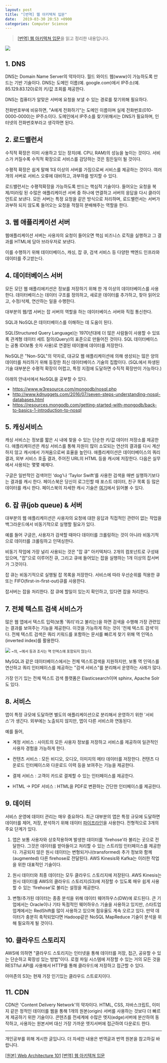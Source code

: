 ```yaml
---
layout: post
title: "[번역] 웹 아키텍쳐 입문"
date:   2019-03-30 20:53 +0900
categories: Computer Science
---
```

>[[번역] 웹 아키텍쳐 입문](https://blog.rhostem.com/posts/2018-07-22-web-architecture-101)을 읽고 정리한 내용입니다.



<img src="https://images.ctfassets.net/rpmifyuylbfw/6Qv56PUiQwmgYEokCWKGgW/d7d470aef20abadf6dd29c5de023e529/main.png" />



## 1. DNS
DNS는 Domain Name Server의 약자이다. 월드 와이드 웹(www)이 가능하도록 만드는 기반 기술이다. DNS는 도메인 이름(예. google.com)에서 IP주소(예. 85.129.83.120)로의 키/값 조회를 제공한다.

DNS는 컴퓨터가 알맞은 서버에 요청을 보낼 수 있는 경로를 찾기위해 필요하다.

전화번호부에 비유하면,
"A에게 전화하기"는 도메인 이름이며 실제 전화번호(010-0000-0000)는 IP주소이다. 도메인에서 IP주소를 찾기위해서는 DNS가 필요하며, 인터넷의 전화번호부라고 생각하면 된다.


## 2. 로드밸런서

수직적 확장은 이미 사용하고 있는 장치(예. CPU, RAM)의 성능을 높이는 것이다. 서비스가 커질수록 수직적 확장으로 서비스를 감당하는 것은 힘든일이 될 것이다.

수평적 확장은 쉽게 말해 1대 이상의 서버를 가짐으로써 서비스를 제공하는 것이다. 여러 개의 서버로 서비스 오류에 대비하고, 과부하를 방지할 수 있다.

로드밸런서는 수평적확장을 가능하도록 만드는 핵심적 기술이다. 들어오는 요청을 복제/미러링 된 수많은 애플리케이션 서버 중 하나에 연결하고 서버의 응답을 다시 클라이언트로 보낸다. 모든 서버는 특정 요청을 같은 방식으로 처리하며, 로드밸런서는 서버가 과부하 되지 않도록 들어오는 요청을 적절히 분배해주는 역할을 한다.


## 3. 웹 애플리케이션 서버

웹애플리케이션 서버는 사용자의 요청이 들어오면 핵심 비즈니스 로직을 실행하고 그 결과를 HTML에 담아 브라우저로 보낸다.

이를 수행하기 위해 데이터베이스, 캐싱, 잡 큐, 검색 서비스 등 다양한 백엔드 인프라와 데이터를 주고받는다.


## 4. 데이터베이스 서버

모든 모던 웹 애플리에키션은 정보를 저장하기 위해 한 개 이상의 데이터베이스를 사용한다. 데이터베이스는 데이터 구조를 정의하고, 새로운 데이터를 추가하고, 찾아 읽어오고, 수정/삭제, 연산하는 일을 수행한다.

대부분의 웹/앱 서버는 잡 서버의 역할을 하는 데이터베이스 서버와 직접 통신한다.

SQL과 NoSQL은 데이터베이스를 이해하는 데 도움이 된다.

SQL(Structured Query Language)는 1970년대에 더 많은 사람들이 사용할 수 있또록 관계형 데이터 세트 질의(Query)의 표준으로 만들어진 것이다. SQL 데이터베이스는 공통 ID(보통 숫자 사용)로 연결된 테이블에 데이터를 저장한다.


NoSQL은 "Non-SQL"의 약자로, 대규모 웹 애플리케이션에 의해 생성되는 많은 양의 데이터를 처리하기 위해 등장한 최신 데이터베이스 기술의 집합이다.
(SQL에서 파생된 기술 대부분은 수평적 확장이 어렵고, 특정 지점에 도달하면 수직적 확장만이 가능하다.)

아래의 안내서에서 NoSQL을 공부할 수 있다.

- https://www.w3resource.com/mongodb/nosql.php
- http://www.kdnuggets.com/2016/07/seven-steps-understanding-nosql-databases.html
- https://resources.mongodb.com/getting-started-with-mongodb/back-to-basics-1-introduction-to-nosql


## 5. 캐싱서비스

캐싱 서비스는 정보를 짧은 시 내에 찾을 수 있는 단순한 키/값 데이터 저장소를 제공한다. 애플리케이션은 캐싱 서비스를 통해 자원이 많이 소모되는 연산의 결과를 다시 계산하지 않고 캐시에서 가져옴으로써 효율을 높인다. 애플리케이션은 데이터베이스의 쿼리 결과, 외부 서비스 호출 결과, 주어진 URL의 HTML 등을 캐시에 저장한다. 다음은 실무에서 사용되는 몇몇 예제다.

구글은 일반적인 검색어인 ‘dog’나 ‘Taylor Swift’를 사용한 검색을 매번 실행하기보다는 결과를 캐시 한다.
페이스북은 당신이 로그인할 때 포스트 데이터, 친구 목록 등 많은 데이터를 캐시 한다. 페이스북의 자세한 캐시 기술은 [여기](https://medium.com/@shagun/scaling-memcache-at-facebook-1ba77d71c082)에서 읽어볼 수 있다.


## 6. 잡 큐(job queue) & 서버

대부분의 웹 애플리케이션은 사용자의 요청에 대한 응답과 직접적인 관련이 없는 작업을 백그라운드에서 비동기적으로 실행할 필요가 있다.

예를 들어 구글은, 사용자가 검색할 때마다 데이터를 크롤링하는 것이 아니라 비동기적으로 데이터를 크롤링하고 인덱싱한다.

비동기 작업에 가장 널리 사용되는 것은 "잡 큐" 아키텍처다. 2개의 컴포넌트로 구성돼 있으며, "잡"으로 이루어진 큐, 그리고 큐에 들어있는 잡을 실행하는 1개 이상의 잡서버가 그것이다.

잡 큐는 비동기적으로 실행될 잡 목록을 저장한다. 서비스에 따라 우선순위를 적용한 큐 또는 FIFO(first-in-first-out)큐를 사용한다.

잡서버는 잡을 처리한다. 잡 큐에 할일이 있는지 확인하고, 있다면 잡을 처리한다.


## 7. 전체 텍스트 검색 서비스가

많은 웹 앱에서 텍스트 입력(보통 '쿼리'라고 불리는)을 하면 검색을 수행해 가장 관련있는 결과를 보여주는 기능을 제공한다.
이것을 가능하게 하는 것이 '전체 텍스트 검색'이다. 전체 텍스트 검색은 쿼리 키워드를 포함하는 문서를 빠르게 찾기 위해 역 인덱스(inverted index)를 활용한다.

<img src="https://images.ctfassets.net/rpmifyuylbfw/5gJakNIGvuS42easQcMeGi/e40692a0b6a26aa9a794b9df34c5afac/02.png?w=561">
<small>~의, ~에서 등과 조사는 역 인덱스에 포함되지 않는다.</small>

MySQL과 같은 데이터베이스에서는 전체 텍스트검색을 지원하지만, 보통 역 인덱스를 연산하고 쿼리 인터페이스를 제공하는 "검색 서비스"를 분리해서 운영하는 사례가 많다.

가장 인기 있는 전체 텍스트 검색 플랫폼은 Elasticsearch이며 sphinx, Apache Solr도 있다.


## 8. 서비스

앱이 특정 규모에 도달하면 별도의 애플리케이션으로 분리해서 운영하기 위한 '서비스'가 생긴다. 외부에는 노출되지 않지만, 앱이 다른 서비스와 연동된다.

예를 들어,

- 계정 서비스 : 사이트의 모든 사용자 정보를 저장하고 서비스를 제공하여 일관적인 사용자 경험을 가능하게 한다.

- 컨텐츠 서비스 : 모든 비디오, 오디오, 이미지의 메타 데이터를 저장한다. 컨텐츠 다운로드 인터페이스와 다운로드 이력 등을 보여주는 기능을 제공한다.

- 결제 서비스 : 고객이 카드로 결제할 수 있는 인터페이스를 제공한다.

- HTML -> PDF 서비스 : HTML을 PDF로 변환하는 간단한 인터페이스를 제공한다.


## 9. 데이터


서비스 운영에 데이터 관리는 매우 중요하다. 최근 대부분의 앱은 특정 규모에 도달하면 데이터를 제어, 저장, 분석하기 위해 데이터 [파이프라인](https://en.wikipedia.org/wiki/Pipeline_(computing))을 사용한다. 전형적으로 3개의 주요 단계가 있다.

1. 앱은 보통 사용자와 상호작용하며 발생한 데이터를 'firehose'라 불리는 곳으로 전달한다. 그것은 데이터를 받아들이고 처리할 수 있는 스트리밍 인터페이스를 제공한다.
가공되지 않은 원시 데이터는 변형되거나(transformed) 추가 정보와 함께(augmented) 다른 firehose로 전달된다.
AWS Kinesis와 Kafka는 이러한 작업을 위한 대표적인 기술이다.

2. 원시 데이터와 최종 데이터는 모두 클라우드 스토리지에 저장된다. AWS Kinesis는 원시 데이터를 AWS의 클라우드 스토리지(S3)에 저장할 수 있도록 매우 쉽게 사용할 수 있는 ‘firehose’로 불리는 설정을 제공한다.

3. 변형/추가된 데이터는 종종 분석을 위해 데이터 웨어하우스(DW)에 로드된다. 큰 기업에서는 Oracle이나 기타 독점적인 웨어하우스 기술을 사용하고 있지만, 스타트업 업계에서는 RedShift를 많이 사용하고 있으며 점유율도 계속 오르고 있다. 만약 데이터가 충분히 축적되었다면 Hadoop같은 NoSQL MapReduce 기술이 분석을 위해 필요하게 될 것이다.


## 10. 클라우드 스토리지

AWS에 의하면 "클라우드 스토리지는 인터넷을 통해 데이터를 저장, 접근, 공유할 수 있는 단순하고 확장성 있는 방법"이다.
로컬 파일 시스템에 저장할 수 있는 거의 모든 것을 RESTful API를 사용해서 HTTP를 통해 클라우드에 저장하고 접근할 수 있다.

아마존의 S3는 현재 가장 인기있는 클라우드 스트로지이다.


## 11. CDN

CDN은 'Content Delivery Network'의 약자이다. HTML, CSS, 자바스크립트, 이미지 같은 정적인 데이터를 웹을 통해 1개의 원본(origin) 서버를 사용하는 것보다 더 빠르게 제공하기 위한 기술이다. 콘텐츠를 전세계에 수많은 엣지(edge)서버에 분산하여 동작하고, 사용자는 원본서버 대신 가장 가까운 엣지서버에 접근하여 다운로드 한다.


---

개인공부를 위해 게시한 글입니다.
더 자세한 내용은 번역글과 번역 원본을 참고하길 바랍니다.


[[원본] Web Architecture 101](https://engineering.videoblocks.com/web-architecture-101-a3224e126947)
[[번역] 웹 아키텍쳐 입문](https://blog.rhostem.com/posts/2018-07-22-web-architecture-101)
